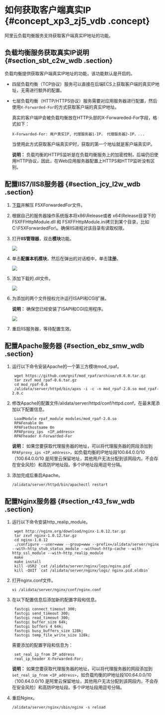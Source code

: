# 如何获取客户端真实IP {#concept_xp3_zj5_vdb .concept}

阿里云负载均衡服务支持获取客户端真实IP地址的功能。

## 负载均衡服务获取真实IP说明 {#section_sbt_c2w_wdb .section}

负载均衡提供获取客户端真实IP地址的功能，该功能默认是开启的。

-   四层负载均衡（TCP协议）服务可以直接在后端ECS上获取客户端的真实IP地址，无需进行额外的配置。
-   七层负载均衡（HTTP/HTTPS协议）服务需要对应用服务器进行配置，然后使用`X-Forwarded-For`的方式获取客户端的真实IP地址。

    真实的客户端IP会被负载均衡放在HTTP头部的X-Forwareded-For字段，格式如下：

    ```
    X-Forwarded-For: 用户真实IP, 代理服务器1-IP， 代理服务器2-IP，...
    ```

    当使用此方式获取客户端真实IP时，获取的第一个地址就是客户端真实IP。

    **说明：** 负载均衡的HTTPS监听是在负载均衡服务上的加密控制，后端仍旧使用HTTP协议，因此，在Web应用服务器配置上HTTPS和HTTP监听没有区别。


## 配置IIS7/IIS8服务器 {#section_jcy_l2w_wdb .section}

1.  [下载](https://img.alicdn.com/tfscom/TB1R64PLVXXXXaaXVXXXXXXXXXX.rar?spm=a2c4g.11186623.2.5.z475ev&file=TB1R64PLVXXXXaaXVXXXXXXXXXX.rar)并解压 F5XForwardedFor文件。
2.  根据自己的服务器操作系统版本将x86\\Release或者 x64\\Release目录下的 F5XFFHttpModule.dll 和 F5XFFHttpModule.ini拷贝到某个目录，比如 C:\\F5XForwardedFor\\。确保IIS进程对该目录有读取权限。
3.  打开**IIS管理器**，双击**模块**功能。

    ![](http://static-aliyun-doc.oss-cn-hangzhou.aliyuncs.com/assets/img/4171/15504850143132_zh-CN.png)

4.  单击**配置本机模块**，然后在弹出的对话框中，单击**注册**。

    ![](http://static-aliyun-doc.oss-cn-hangzhou.aliyuncs.com/assets/img/4171/15504850143133_zh-CN.png)

5.  添加下载的.dll文件。

    ![](http://static-aliyun-doc.oss-cn-hangzhou.aliyuncs.com/assets/img/4171/15504850143135_zh-CN.png)

6.  为添加的两个文件授权允许运行ISAPI和CGI扩展。

    **说明：** 确保您已经安装了ISAPI和CGI应用程序。

    ![](http://static-aliyun-doc.oss-cn-hangzhou.aliyuncs.com/assets/img/4171/15504850143136_zh-CN.png)

7.  重启IIS服务器，等待配置生效。

## 配置Apache服务器 {#section_ebz_smw_wdb .section}

1.  运行以下命令安装Apache的一个第三方模块mod\_rpaf。

    ```
     wget https://github.com/gnif/mod_rpaf/archive/v0.6.0.tar.gz
     tar zxvf mod_rpaf-0.6.tar.gz
     cd mod_rpaf-0.6
     /alidata/server/httpd/bin/apxs -i -c -n mod_rpaf-2.0.so mod_rpaf-2.0.c
    ```

2.  修改Apache的配置文件/alidata/server/httpd/conf/httpd.conf，在最末尾添加以下配置信息。

    ```
     LoadModule rpaf_module modules/mod_rpaf-2.0.so
     RPAFenable On
     RPAFsethostname On
     RPAFproxy_ips  <IP_address>
     RPAFheader X-Forwarded-For
    ```

    **说明：** 如果您要获取代理服务器的地址，可以将代理服务器的网段添加到`RPAFproxy_ips <IP_address>`，如负载均衡的IP地址段100.64.0.0/10（100.64.0.0/10 是阿里云保留地址，其他用户无法分配到该网段内，不会存在安全风险）和高防IP地址段。多个IP地址段用逗号分隔。

3.  添加完成后重启Apache。

    ```
    /alidata/server/httpd/bin/apachectl restart
    ```


## 配置Nginx服务器 {#section_r43_fsw_wdb .section}

1.  运行以下命令安装http\_realip\_module。

    ```
     wget http://nginx.org/download/nginx-1.0.12.tar.gz
     tar zxvf nginx-1.0.12.tar.gz
     cd nginx-1.0.12
     ./configure --user=www --group=www --prefix=/alidata/server/nginx --with-http_stub_status_module --without-http-cache --with-http_ssl_module --with-http_realip_module
     make
     make install
     kill -USR2 `cat /alidata/server/nginx/logs/nginx.pid`
     kill -QUIT `cat /alidata/server/nginx/logs/ nginx.pid.oldbin`
    ```

2.  打开nginx.conf文件。

    ```
    vi /alidata/server/nginx/conf/nginx.conf
    ```

3.  在以下配置信息后添加新的配置字段和信息。

    ```
     fastcgi connect_timeout 300;
     fastcgi send_timeout 300;
     fastcgi read_timeout 300;
     fastcgi buffer_size 64k;
     fastcgi buffers 4 64k;
     fastcgi busy_buffers_size 128k;
     fastcgi temp_file_write_size 128k;
    ```

    需要添加的配置字段和信息为：

    ```
     set_real_ip_from IP_address
     real_ip_header X-Forwarded-For;
    ```

    **说明：** 如果您要获取代理服务器的地址，可以将代理服务器的网段添加到`set_real_ip_from <IP_address>`，如负载均衡的IP地址段100.64.0.0/10（100.64.0.0/10 是阿里云保留地址，其他用户无法分配到该网段内，不会存在安全风险）和高防IP地址段。多个IP地址段用逗号分隔。

4.  重启Nginx。

    ```
    /alidata/server/nginx/sbin/nginx -s reload
    ```


